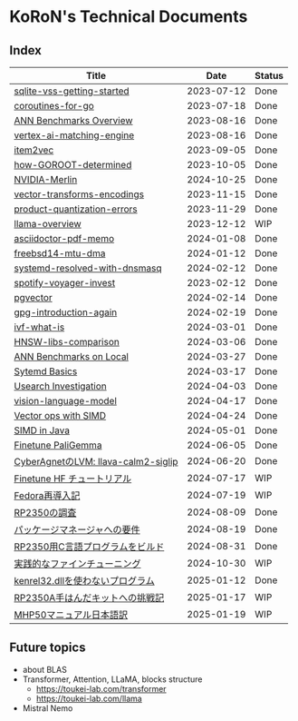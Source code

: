 # KoRoN's Technical Documents

## Index

Title                                                                 |Date       |Status
----------------------------------------------------------------------|-----------|-------
[sqlite-vss-getting-started](./sqlite-vss-getting-started)            |2023-07-12 |Done
[coroutines-for-go](./coroutines-for-go)                              |2023-07-18 |Done
[ANN Benchmarks Overview](./annbenchmarks-overview)                   |2023-08-16 |Done
[vertex-ai-matching-engine](./vertex-ai-matching-engine)              |2023-08-16 |Done
[item2vec](./item2vec)                                                |2023-09-05 |Done
[how-GOROOT-determined](./how-GOROOT-determined)                      |2023-10-05 |Done
[NVIDIA-Merlin](./NVIDIA-Merlin)                                      |2024-10-25 |Done
[vector-transforms-encodings](./vector-transforms-encodings)          |2023-11-15 |Done
[product-quantization-errors](./product-quantization-errors)          |2023-11-29 |Done
[llama-overview](./llama-overview)                                    |2023-12-12 |WIP
[asciidoctor-pdf-memo](./asciidoctor-pdf-memo)                        |2024-01-08 |Done
[freebsd14-mtu-dma](./freebsd14-mtu-dma)                              |2024-01-12 |Done
[systemd-resolved-with-dnsmasq](./systemd-resolved-with-dnsmasq)      |2024-02-12 |Done
[spotify-voyager-invest](./spotify-voyager-invest)                    |2023-02-12 |Done
[pgvector](./pgvector)                                                |2024-02-14 |Done
[gpg-introduction-again](./gpg-introduction-again)                    |2024-02-19 |Done
[ivf-what-is](./ivf-what-is)                                          |2024-03-01 |Done
[HNSW-libs-comparison](./hnsw-libs-comparison)                        |2024-03-06 |Done
[ANN Benchmarks on Local](./annbenchmarks-on-local)                   |2024-03-27 |Done
[Sytemd Basics](./systemd-basic)                                      |2024-03-17 |Done
[Usearch Investigation](./usearch-investigation)                      |2024-04-03 |Done
[vision-language-model](./vision-language-model)                      |2024-04-17 |Done
[Vector ops with SIMD](./vector-ops-with-simd)                        |2024-04-24 |Done
[SIMD in Java](./simd-in-java)                                        |2024-05-01 |Done
[Finetune PaliGemma](./finetune-paligemma)                            |2024-06-05 |Done
[CyberAgnetのLVM: llava-calm2-siglip](./llava-calm2-siglip)           |2024-06-20 |Done
[Finetune HF チュートリアル](./finetune-hf-tutorial)                  |2024-07-17 |WIP
[Fedora再導入記](./fedora-reintroduction)                             |2024-07-19 |WIP
[RP2350の調査](./rp2350-investigation)                                |2024-08-09 |Done
[パッケージマネージャへの要件](./package-manager-requirements)        |2024-08-19 |Done
[RP2350用C言語プログラムをビルド](./rp2350-build-cprogram)            |2024-08-31 |Done
[実践的なファインチューニング](./practical-finetuning)                |2024-10-30 |WIP
[kenrel32.dllを使わないプログラム](./win32-without-kernel32)          |2025-01-12 |Done
[RP2350A手はんだキットへの挑戦記](./rp2350-hand-solderling-challenge) |2025-01-17 |WIP
[MHP50マニュアル日本語訳](./mhp50-manual-ja)                          |2025-01-19 |WIP


## Future topics

* about BLAS
* Transformer, Attention, LLaMA, blocks structure
    * https://toukei-lab.com/transformer
    * https://toukei-lab.com/llama
* Mistral Nemo
